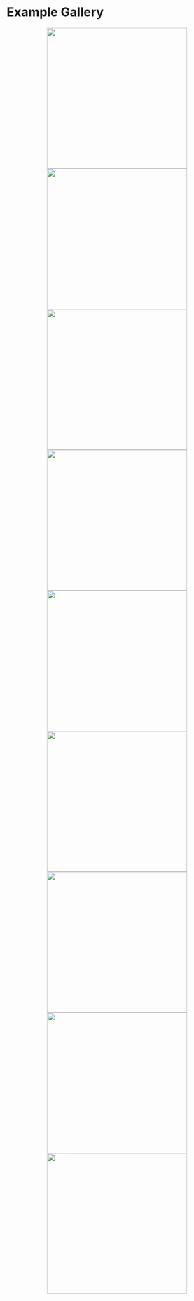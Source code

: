 # Example Gallery

<p align="center">

  <a href="examples\build_from_ents">
    <img src="examples/examples/build_from_ents/output/animated.gif" height="320px" />
  </a>


  <a href="examples\build_from_polygons">
    <img src="examples/examples/build_from_polygons/output/animated.gif" height="320px" />
  </a>


  <a href="examples\build_from_topojson">
    <img src="examples/examples/build_from_topojson/output/animated.gif" height="320px" />
  </a>


  <a href="examples\cmb_pds_by_population">
    <img src="examples/examples/cmb_pds_by_population/output/animated.gif" height="320px" />
  </a>


  <a href="examples\cmc_gnds_by_population">
    <img src="examples/examples/cmc_gnds_by_population/output/animated.gif" height="320px" />
  </a>


  <a href="examples\europe_by_gdp_md_est">
    <img src="examples/examples/europe_by_gdp_md_est/output/animated.gif" height="320px" />
  </a>


  <a href="examples\lk_districts_by_population">
    <img src="examples/examples/lk_districts_by_population/output/animated.gif" height="320px" />
  </a>


  <a href="examples\lk_pds_by_electors">
    <img src="examples/examples/lk_pds_by_electors/output/animated.gif" height="320px" />
  </a>


  <a href="examples\world_countries_by_population">
    <img src="examples/examples/world_countries_by_population/output/animated.gif" height="320px" />
  </a>

</p>
